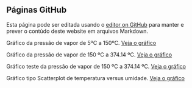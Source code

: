 ## Páginas GitHub

Esta página pode ser editada usando o [editor on GitHub](https://github.com/mariochem/D3-JavaScript/edit/main/index.md) para manter e prever o contúdo deste website em arquivos Markdown.

Gráfico da pressão de vapor de 5ºC a 150ºC. [ Veja o gráfico](https://mariochem.github.io/D3-JavaScript/vapor-press1.html)

Gráfico da pressão de vapor de 150 ºC a 374.14 ºC. [ Veja o gráfico](https://mariochem.github.io/D3-JavaScript/vapor-press2.html)

Gráfico teste da pressão de vapor de 150 ºC a 374.14 ºC. [ Veja o gráfico](https://mariochem.github.io/D3-JavaScript/vapor-press3.html)


Gráfico tipo Scatterplot de temperatura versus umidade. [ Veja o gráfico](https://mariochem.github.io/D3-JavaScript/scatterplot.html)

